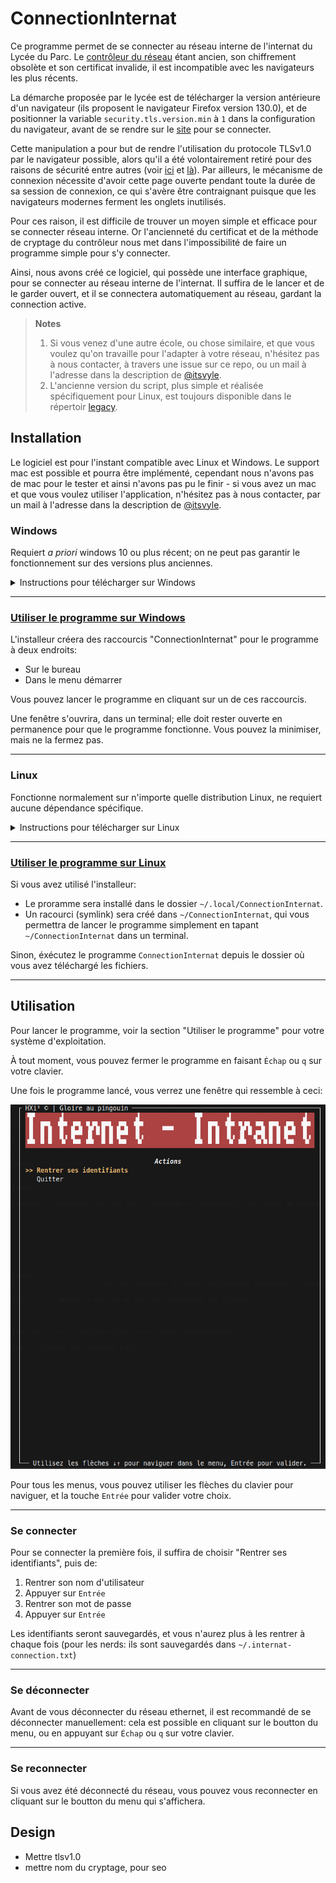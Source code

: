 # ConnectionInternat

Ce programme permet de se connecter au réseau interne de l'internat du Lycée du Parc. Le [contrôleur du réseau](https://controller.access.network) étant ancien, son chiffrement obsolète et son certificat invalide, il est incompatible avec les navigateurs les plus récents.

La démarche proposée par le lycée est de télécharger la version antérieure d'un navigateur (ils proposent le navigateur Firefox version 130.0), et de positionner la variable `security.tls.version.min` à `1` dans la configuration du navigateur, avant de se rendre sur le [site](https://controller.access.network) pour se connecter.

Cette manipulation a pour but de rendre l'utilisation du protocole TLSv1.0 par le navigateur possible, alors qu'il a été volontairement retiré pour des raisons de sécurité entre autres (voir [ici](https://blog.mozilla.org/security/2018/10/15/removing-old-versions-of-tls/) et [là](https://hacks.mozilla.org/2020/02/its-the-boot-for-tls-1-0-and-tls-1-1/)). Par ailleurs, le mécanisme de connexion nécessite d'avoir cette page ouverte pendant toute la durée de sa session de connexion, ce qui s'avère être contraignant puisque que les navigateurs modernes ferment les onglets inutilisés.

Pour ces raison, il est difficile de trouver un moyen simple et efficace pour se connecter réseau interne. Or l'ancienneté du certificat et de la méthode de cryptage du contrôleur nous met dans l'impossibilité de faire un programme simple pour s'y connecter.

Ainsi, nous avons créé ce logiciel, qui possède une interface graphique, pour se connecter au réseau interne de l'internat. Il suffira de le lancer et de le garder ouvert, et il se connectera automatiquement au réseau, gardant la connection active.

> **Notes**
>
> 1. Si vous venez d'une autre école, ou chose similaire, et que vous voulez qu'on travaille pour l'adapter à votre réseau, n'hésitez pas à nous contacter, à travers une issue sur ce repo, ou un mail à l'adresse dans la description de [@itsvyle](https://github.com/itsvyle).
> 2. L'ancienne version du script, plus simple et réalisée spécifiquement pour Linux, est toujours disponible dans le répertoir [legacy](/legacy/README.md).

## Installation

Le logiciel est pour l'instant compatible avec Linux et Windows. Le support mac est possible et pourra être implémenté, cependant nous n'avons pas de mac pour le tester et ainsi n'avons pas pu le finir - si vous avez un mac et que vous voulez utiliser l'application, n'hésitez pas à nous contacter, par un mail à l'adresse dans la description de [@itsvyle](https://github.com/itsvyle).

### Windows

Requiert _a priori_ windows 10 ou plus récent; on ne peut pas garantir le fonctionnement sur des versions plus anciennes.

<details>
  <summary>Instructions pour télécharger sur Windows</summary>

## 1. Télécharger l'installeur

Cliquez ici pour télécharger l'installeur: [installer-ConnectionInternat-windows.exe](https://github.com/ntillier/ConnectionInternat/releases/latest/download/installer-ConnectionInternat-windows.exe)

## 2. Exécuter l'installeur

Ici, windows vous informera que le programme n'est pas reconnu - c'est normal, étant donné que nous ne sommes pas une entreprise reconnue par Microsoft. Cependant, vous pouvez cliquer sur "Plus d'informations" et "Exécuter quand même" (voir ci-dessous).

**Attention**: vous aurez besoin d'être connecté à internet pour que l'installeur puisse télécharger le logiciel.

### 1. Cliquez sur "Informations supplémentaires"

![Cliquer sur "Informations supplémentaires"](./.github/assets/windows-protect-step-1.png)

### 2. Cliquez sur "Exécuter quand même"

![Cliquez sur "Exécuter quand même"](./.github/assets/windows-protect-step-2.png)

Pour ce qui est de la sécurité de l'installeur et du programme, vous pouvez consulter le code source, qui est ouvert et disponible sur ce repo; les fichiers générés sont créés par github directement à partir du code source, et sont donc sûrs.

## 3. Attendre que l'installation se fasse

Un terminal de texte s'ouvrira, et installera le programme. Une fois que le programme est téléchargé, vous verrez un message de confirmation, et pourrez appuyer sur entrée pour quitter l'installeur.

</details>

---

### <ins>Utiliser le programme sur Windows</ins>

L'installeur créera des raccourcis "ConnectionInternat" pour le programme à deux endroits:

- Sur le bureau
- Dans le menu démarrer

Vous pouvez lancer le programme en cliquant sur un de ces raccourcis.

Une fenêtre s'ouvrira, dans un terminal; elle doit rester ouverte en permanence pour que le programme fonctionne. Vous pouvez la minimiser, mais ne la fermez pas.

---

### Linux

Fonctionne normalement sur n'importe quelle distribution Linux, ne requiert aucune dépendance spécifique.

<details>
  <summary>Instructions pour télécharger sur Linux</summary>

Sur linux, vous avez plus de choix: vous pouvez utiliser l'installeur, ou télécharger directement les fichiers et les exécuter, depuis la [page releases](https://github.com/ntillier/ConnectionInternat/releases/latest/). Si vous utilisez cette dernière méthode, faites attention à bien garder l'éxécutable backend (`ConnectionInternat-backend.exe`) dans le même dossier que l'exécutable frontend (`ConnectionInternat`).

Pour utiliser l'installeur (recommandé), suivez les instructions ci-dessous.

## 1. Télécharger l'installeur

Téléchargez l'installeur en cliquant sur le lien ci-dessous:

- Pour Linux 64 bits sur x86: [installer-ConnectionInternat-linux-amd64](https://github.com/ntillier/ConnectionInternat/releases/latest/download/installer-ConnectionInternat-linux-amd64)
- Pour Linux 64 bits sur arm: [installer-ConnectionInternat-linux-arm64](https://github.com/ntillier/ConnectionInternat/releases/latest/download/installer-ConnectionInternat-linux-arm64)

## 2. Exécuter l'installeur

Ouvrez un terminal, et naviguez jusqu'au dossier où vous avez téléchargé l'installeur. Vous pouvez ensuite exécuter l'installeur en tapant la commande suivante:

```bash
chmod +x installer-ConnectionInternat-linux-<votre architecture>
./installer-ConnectionInternat-linux-<votre architecture>
```

## 3. Attendre que l'installation se fasse

Un terminal de texte s'ouvrira, et installera le programme. Une fois que le programme est téléchargé, vous verrez un message de confirmation, et pourrez appuyer sur entrée pour quitter l'installeur.

</details>

---

### <ins>Utiliser le programme sur Linux</ins>

Si vous avez utilisé l'installeur:

- Le proramme sera installé dans le dossier `~/.local/ConnectionInternat`.
- Un racourci (symlink) sera créé dans `~/ConnectionInternat`, qui vous permettra de lancer le programme simplement en tapant `~/ConnectionInternat` dans un terminal.

Sinon, éxécutez le programme `ConnectionInternat` depuis le dossier où vous avez téléchargé les fichiers.

---

## Utilisation

Pour lancer le programme, voir la section "Utiliser le programme" pour votre système d'exploitation.

À tout moment, vous pouvez fermer le programme en faisant `Échap` ou `q` sur votre clavier.

Une fois le programme lancé, vous verrez une fenêtre qui ressemble à ceci:

![Initial vue](./.github/assets/usage-1.png)

Pour tous les menus, vous pouvez utiliser les flèches du clavier pour naviguer, et la touche `Entrée` pour valider votre choix.

---

### Se connecter

Pour se connecter la première fois, il suffira de choisir "Rentrer ses identifiants", puis de:

1. Rentrer son nom d'utilisateur
2. Appuyer sur `Entrée`
3. Rentrer son mot de passe
4. Appuyer sur `Entrée`

Les identifiants seront sauvegardés, et vous n'aurez plus à les rentrer à chaque fois (pour les nerds: ils sont sauvegardés dans `~/.internat-connection.txt`)

---

### Se déconnecter

Avant de vous déconnecter du réseau ethernet, il est recommandé de se déconnecter manuellement: cela est possible en cliquant sur le boutton du menu, ou en appuyant sur `Échap` ou `q` sur votre clavier.

---

### Se reconnecter

Si vous avez été déconnecté du réseau, vous pouvez vous reconnecter en cliquant sur le boutton du menu qui s'affichera.

## Design

- Mettre tlsv1.0
- mettre nom du cryptage, pour seo
